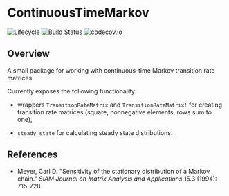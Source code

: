 # ContinuousTimeMarkov

![Lifecycle](https://img.shields.io/badge/lifecycle-experimental-orange.svg)<!--
![Lifecycle](https://img.shields.io/badge/lifecycle-maturing-blue.svg)
![Lifecycle](https://img.shields.io/badge/lifecycle-stable-green.svg)
![Lifecycle](https://img.shields.io/badge/lifecycle-retired-orange.svg)
![Lifecycle](https://img.shields.io/badge/lifecycle-archived-red.svg)
![Lifecycle](https://img.shields.io/badge/lifecycle-dormant-blue.svg) -->
[![Build Status](https://travis-ci.com/tpapp/ContinuousTimeMarkov.jl.svg?branch=master)](https://travis-ci.com/tpapp/ContinuousTimeMarkov.jl)
[![codecov.io](http://codecov.io/github/tpapp/ContinuousTimeMarkov.jl/coverage.svg?branch=master)](http://codecov.io/github/tpapp/ContinuousTimeMarkov.jl?branch=master)

## Overview

A small package for working with continuous-time Markov transition rate matrices.

Currently exposes the following functionality:

- wrappers `TransitionRateMatrix` and `TransitionRateMatrix!` for creating transition rate matrices (square, nonnegative elements, rows sum to one),

- `steady_state` for calculating steady state distributions.

## References

- Meyer, Carl D. "Sensitivity of the stationary distribution of a Markov chain." *SIAM Journal on Matrix Analysis and Applications* 15.3 (1994): 715-728.
